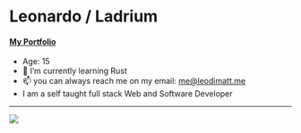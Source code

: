 # Leonardo / Ladrium

#### **[My Portfolio](https://leodimatt.me)**

- Age: 15
- 🌱 I’m currently learning Rust
- 📫 you can always reach me on my email: me@leodimatt.me
- I am a self taught full stack Web and Software Developer
---
<img src="https://github-readme-stats.vercel.app/api?username=Ladrium&show_icons=true&hide_border=true">

